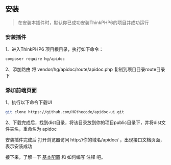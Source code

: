 ## 安装
> 在安装本插件时，默认你已成功安装ThinkPHP6的项目并成功运行


### 安装插件
1、进入ThinkPHP6 项目根目录，执行如下命令：
```sh
composer require hg/apidoc
```

2、添加路由
将 vendor/hg/apidoc/route/apidoc.php 复制到项目目录route目录下

### 添加前端页面
 1、执行以下命令下载UI
```sh
git clone https://github.com/HGthecode/apidoc-ui.git
```
 2、下载完成后，找到dist目录，将该目录放到你的项目public目录下，并将dist文件夹名，重命名为      apidoc


安装插件完成后 打开浏览器访问   http://你的域名/apidoc/ ，出现接口文档页面，表示安装成功

接下来，了解一下  [基本配置](/config/) 和 如何编写 注释 吧。

